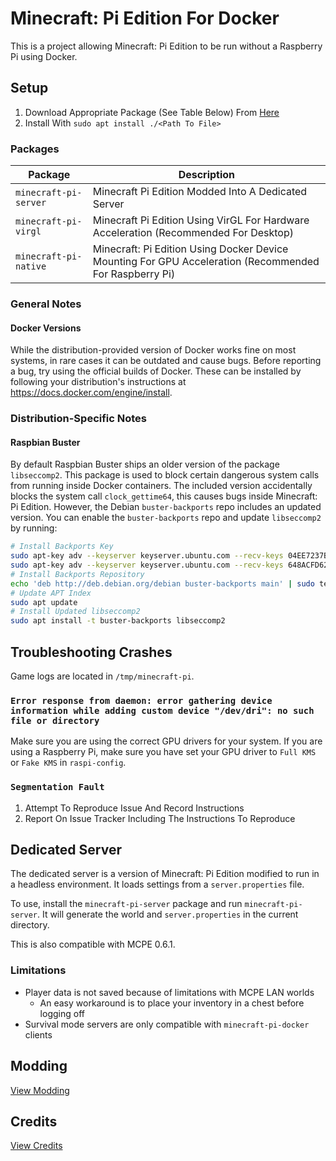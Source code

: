 # Minecraft: Pi Edition For Docker
This is a project allowing Minecraft: Pi Edition to be run without a Raspberry Pi using Docker.

## Setup
1. Download Appropriate Package (See Table Below) From [Here](https://jenkins.thebrokenrail.com/job/minecraft-pi-docker/job/master/lastSuccessfulBuild/artifact/out/deb/)
2. Install With ``sudo apt install ./<Path To File>``

### Packages
| Package | Description |
| --- | --- |
| ``minecraft-pi-server`` | Minecraft Pi Edition Modded Into A Dedicated Server |
| ``minecraft-pi-virgl`` | Minecraft Pi Edition Using VirGL For Hardware Acceleration (Recommended For Desktop) |
| ``minecraft-pi-native`` | Minecraft: Pi Edition Using Docker Device Mounting For GPU Acceleration (Recommended For Raspberry Pi) |

### General Notes

#### Docker Versions
While the distribution-provided version of Docker works fine on most systems, in rare cases it can be outdated and cause bugs. Before reporting a bug, try using the official builds of Docker. These can be installed by following your distribution's instructions at https://docs.docker.com/engine/install.

### Distribution-Specific Notes

#### Raspbian Buster
By default Raspbian Buster ships an older version of the package ``libseccomp2``. This package is used to block certain dangerous system calls from running inside Docker containers. The included version accidentally blocks the system call ``clock_gettime64``, this causes bugs inside Minecraft: Pi Edition. However, the Debian ``buster-backports`` repo includes an updated version. You can enable the ``buster-backports`` repo and update ``libseccomp2`` by running:

```sh
# Install Backports Key
sudo apt-key adv --keyserver keyserver.ubuntu.com --recv-keys 04EE7237B7D453EC
sudo apt-key adv --keyserver keyserver.ubuntu.com --recv-keys 648ACFD622F3D138
# Install Backports Repository
echo 'deb http://deb.debian.org/debian buster-backports main' | sudo tee -a /etc/apt/sources.list
# Update APT Index
sudo apt update
# Install Updated libseccomp2
sudo apt install -t buster-backports libseccomp2
```

## Troubleshooting Crashes
Game logs are located in ``/tmp/minecraft-pi``.

### ``Error response from daemon: error gathering device information while adding custom device "/dev/dri": no such file or directory``
Make sure you are using the correct GPU drivers for your system. If you are using a Raspberry Pi, make sure you have set your GPU driver to ``Full KMS`` or ``Fake KMS`` in ``raspi-config``.

### ``Segmentation Fault``
1. Attempt To Reproduce Issue And Record Instructions
2. Report On Issue Tracker Including The Instructions To Reproduce

## Dedicated Server
The dedicated server is a version of Minecraft: Pi Edition modified to run in a headless environment. It loads settings from a ``server.properties`` file.

To use, install the ``minecraft-pi-server`` package and run ``minecraft-pi-server``. It will generate the world and ``server.properties`` in the current directory.

This is also compatible with MCPE 0.6.1.

### Limitations
- Player data is not saved because of limitations with MCPE LAN worlds
  - An easy workaround is to place your inventory in a chest before logging off
- Survival mode servers are only compatible with ``minecraft-pi-docker`` clients

## Modding
[View Modding](MODDING.md)

## Credits
[View Credits](CREDITS.md)

